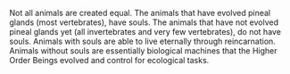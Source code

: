 Not all animals are created equal. The animals that have evolved pineal glands (most vertebrates), have souls. The animals that have not evolved pineal glands yet (all invertebrates and very few vertebrates), do not have souls. Animals with souls are able to live eternally through reincarnation. Animals without souls are essentially biological machines that the Higher Order Beings evolved and control for ecological tasks.
